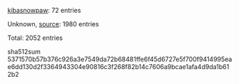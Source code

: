 [kibasnowpaw](https://github.com/kibasnowpaw): 72 entries

Unknown, [source](https://dxvkcachehost.codepotatoes.de): 1980 entries

Total: 2052 entries

sha512sum 5371570b57b376c926a3e7549da72b68481ffe6f45d6727e5f700f9414995eae6dd130d2f3364943304e90816c3f268f82b14c7606a9bcae1afa4d9da1b612b2
